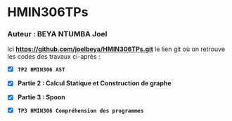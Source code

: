# HMIN306TPs

### Auteur : BEYA NTUMBA Joel

Ici **https://github.com/joelbeya/HMIN306TPs.git** le lien git où on retrouve les codes des travaux ci-après :

- [x]  **` TP2 HMIN306 AST `**

- [x]  **Partie 2 : Calcul Statique et Construction de graphe**

- [x]  **Partie 3 : Spoon**

- [x]  **` TP3 HMIN306 Compréhension des programmes `**

